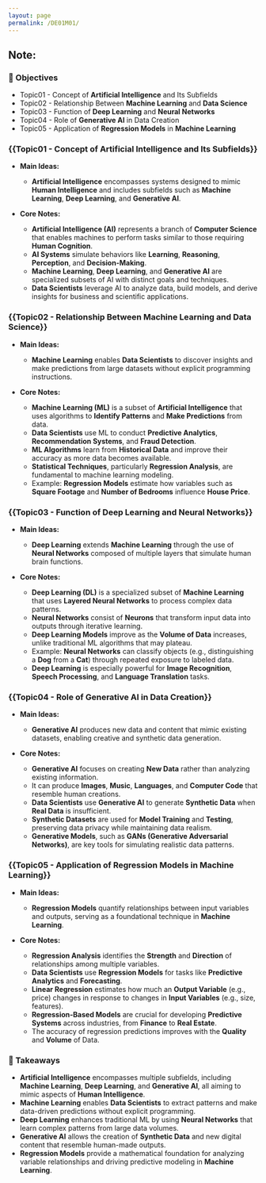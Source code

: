 ```yaml
---
layout: page
permalink: /DE01M01/
---
```


## Note:

### 🎯 Objectives

- Topic01 - Concept of **Artificial Intelligence** and Its Subfields  
- Topic02 - Relationship Between **Machine Learning** and **Data Science**  
- Topic03 - Function of **Deep Learning** and **Neural Networks**  
- Topic04 - Role of **Generative AI** in Data Creation  
- Topic05 - Application of **Regression Models** in **Machine Learning**

### {{Topic01 - Concept of Artificial Intelligence and Its Subfields}}

- **Main Ideas:**  
  - **Artificial Intelligence** encompasses systems designed to mimic **Human Intelligence** and includes subfields such as **Machine Learning**, **Deep Learning**, and **Generative AI**.

- **Core Notes:**  
  - **Artificial Intelligence (AI)** represents a branch of **Computer Science** that enables machines to perform tasks similar to those requiring **Human Cognition**.  
  - **AI Systems** simulate behaviors like **Learning**, **Reasoning**, **Perception**, and **Decision-Making**.  
  - **Machine Learning**, **Deep Learning**, and **Generative AI** are specialized subsets of AI with distinct goals and techniques.  
  - **Data Scientists** leverage AI to analyze data, build models, and derive insights for business and scientific applications.  

### {{Topic02 - Relationship Between Machine Learning and Data Science}}

- **Main Ideas:**  
  - **Machine Learning** enables **Data Scientists** to discover insights and make predictions from large datasets without explicit programming instructions.

- **Core Notes:**  
  - **Machine Learning (ML)** is a subset of **Artificial Intelligence** that uses algorithms to **Identify Patterns** and **Make Predictions** from data.  
  - **Data Scientists** use ML to conduct **Predictive Analytics**, **Recommendation Systems**, and **Fraud Detection**.  
  - **ML Algorithms** learn from **Historical Data** and improve their accuracy as more data becomes available.  
  - **Statistical Techniques**, particularly **Regression Analysis**, are fundamental to machine learning modeling.  
  - Example: **Regression Models** estimate how variables such as **Square Footage** and **Number of Bedrooms** influence **House Price**.  

### {{Topic03 - Function of Deep Learning and Neural Networks}}

- **Main Ideas:**  
  - **Deep Learning** extends **Machine Learning** through the use of **Neural Networks** composed of multiple layers that simulate human brain functions.

- **Core Notes:**  
  - **Deep Learning (DL)** is a specialized subset of **Machine Learning** that uses **Layered Neural Networks** to process complex data patterns.  
  - **Neural Networks** consist of **Neurons** that transform input data into outputs through iterative learning.  
  - **Deep Learning Models** improve as the **Volume of Data** increases, unlike traditional ML algorithms that may plateau.  
  - Example: **Neural Networks** can classify objects (e.g., distinguishing a **Dog** from a **Cat**) through repeated exposure to labeled data.  
  - **Deep Learning** is especially powerful for **Image Recognition**, **Speech Processing**, and **Language Translation** tasks.  

### {{Topic04 - Role of Generative AI in Data Creation}}

- **Main Ideas:**  
  - **Generative AI** produces new data and content that mimic existing datasets, enabling creative and synthetic data generation.

- **Core Notes:**  
  - **Generative AI** focuses on creating **New Data** rather than analyzing existing information.  
  - It can produce **Images**, **Music**, **Languages**, and **Computer Code** that resemble human creations.  
  - **Data Scientists** use **Generative AI** to generate **Synthetic Data** when **Real Data** is insufficient.  
  - **Synthetic Datasets** are used for **Model Training** and **Testing**, preserving data privacy while maintaining data realism.  
  - **Generative Models**, such as **GANs (Generative Adversarial Networks)**, are key tools for simulating realistic data patterns.  

### {{Topic05 - Application of Regression Models in Machine Learning}}

- **Main Ideas:**  
  - **Regression Models** quantify relationships between input variables and outputs, serving as a foundational technique in **Machine Learning**.

- **Core Notes:**  
  - **Regression Analysis** identifies the **Strength** and **Direction** of relationships among multiple variables.  
  - **Data Scientists** use **Regression Models** for tasks like **Predictive Analytics** and **Forecasting**.  
  - **Linear Regression** estimates how much an **Output Variable** (e.g., price) changes in response to changes in **Input Variables** (e.g., size, features).  
  - **Regression-Based Models** are crucial for developing **Predictive Systems** across industries, from **Finance** to **Real Estate**.  
  - The accuracy of regression predictions improves with the **Quality** and **Volume** of Data.  

### 📌 Takeaways

- **Artificial Intelligence** encompasses multiple subfields, including **Machine Learning**, **Deep Learning**, and **Generative AI**, all aiming to mimic aspects of **Human Intelligence**.  
- **Machine Learning** enables **Data Scientists** to extract patterns and make data-driven predictions without explicit programming.  
- **Deep Learning** enhances traditional ML by using **Neural Networks** that learn complex patterns from large data volumes.  
- **Generative AI** allows the creation of **Synthetic Data** and new digital content that resemble human-made outputs.  
- **Regression Models** provide a mathematical foundation for analyzing variable relationships and driving predictive modeling in **Machine Learning**.  


